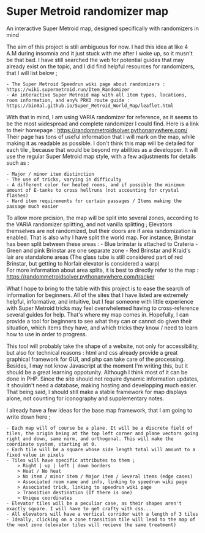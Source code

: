 # Super Metroid randomizer map
 An interactive Super Metroid map, designed specifically with randomizers in mind
 
 The aim of this project is still ambiguous for now. I had this idea at like 4 A.M during insomnia and it just stuck with me after I woke up, so it musn't be that bad.
 I have still searched the web for potential guides that may already exist on the topic, and I did find helpful resources for randomizers, that I will list below ;
 
	- The Super Metroid Speedrun wiki page about randomizers : https://wiki.supermetroid.run/Item_Randomizer
	- An interactive Super Metroid map with all item types, locations, room information, and any% PRKD route guide : https://bin0al.github.io/Super_Metroid_World_Map/leaflet.html

 With that in mind, I am using VARIA randomizer for reference, as it seems to be the most widespread and complete randomizer I could find. Here is a link to their homepage : https://randommetroidsolver.pythonanywhere.com/
 Their page has tons of useful information that I will mark on the map, while making it as readable as possible.
 I don't think this map will be detailed for each tile , because that would be beyond my abilities as a developper. It will use the regular Super Metroid map style, with a few adjustments for details such as :

	- Major / minor item distinction
	- The use of tricks, varying in difficulty
	- A different color for heated rooms, and if possible the minimum amount of E-tanks to cross hellruns (not accounting for crystal flashes)
	- Hard item requirements for certain passages / Items making the passage much easier
	
 To allow more prcision, the map will be split into several zones, according to the VARIA randomizer splitting, and not vanilla splitting ;
 Elevators themselves are not randomized, but their doors are if area randomization is enabled. That is also why I have split the world map.
 For instance, Brinstar has been split between these areas :
	- Blue brinstar is attached to Crateria
	- Green and pink Brinstar are one separate zone
	- Red Brinstar and Kraid's lair are standalone areas (The glass tube is still considered part of red Brinstar, but getting to Norfair elevator is considered a warp)	
 For more information about area splits, it is best to directly refer to the map : https://randommetroidsolver.pythonanywhere.com/tracker
 
 What I hope to bring to the table with this project is to ease the search of information for beginners. All of the sites that I have listed are extremely helpful, informative, and intuitive,
 but I fear someone with little experience with Super Metroid tricks may feel overwhelemed having to cross-reference several guides for help. That's where my map comes in.
 Hopefully, I can provide a tool for beginners to see what they can or cannot do given their situation, which items they have, and which tricks they know / need to learn how to use in order to progress.
 
 This tool will probably take the shape of a website, not only for accessibility, but also for technical reasons : html and css already provide a great graphical framework for GUI, and php can take care of the processing.
 Besides, I may not know Javascript at the moment I'm writing this, but it should be a great learning oppotunity. Although I think most of it can be done in PHP.
 Since the site should not require dynamic information updates, it shouldn't need a database, making hosting and developping much easier.
 That being said, I should still make a stable framework for map displays alone, not counting for iconography and supplementary notes.
 
 I already have a few ideas for the base map framework, that I am going to write down here ;
 
	- Each map will of course be a plane. It will be a discrete field of tiles, the origin being at the top left corner and plane vectors going right and down, same norm, and orthogonal. This will make the coordinate system, starting at 0.
	- Each tile will be a square whose side length total will amount to a fixed value in pixels
	- Tiles will have specific attributes to them ;
		> Right | up | left | down borders
		> Heat / No heat
		> No item / minor item / Major item / Several items (edge cases)
		> Associated room name and info, linking to speedrun wiki page
		> Associated trick, linking to speedrun wiki page
		> Transition destination (If there is one)
		> Unique coordinates
	- Elevator tiles will be a peculiar case, as their shapes aren't exactly square. I will have to get crafty with css...
	- All elevators will have a vertical corridor with a length of 3 tiles
	- Ideally, clicking on a zone transition tile will lead to the map of the next zone (elevator tiles will recieve the same treatment)